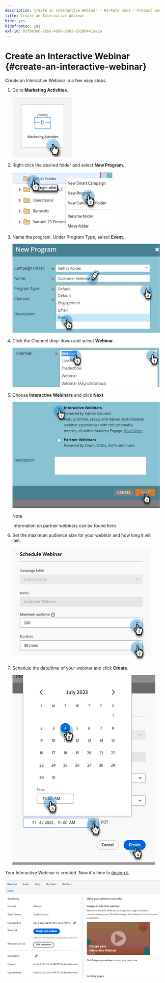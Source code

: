 ```yaml
---
description: Create an Interactive Webinar - Marketo Docs - Product Documentation
title: Create an Interactive Webinar
hide: yes
hidefromtoc: yes
exl-id: 91fdede6-2e5a-4895-9893-852d0441aa2a
---
```

# Create an Interactive Webinar {#create-an-interactive-webinar}

Create an Interactive Webinar in a few easy steps.

1. Go to **Marketing Activities**.

   ![](assets/create-an-interactive-webinar-1.png)

1. Right-click the desired folder and select **New Program**.

   ![](assets/create-an-interactive-webinar-2.png)

1. Name the program. Under Program Type, select **Event**.

   ![](assets/create-an-interactive-webinar-3.png)

1. Click the Channel drop-down and select **Webinar**.

   ![](assets/create-an-interactive-webinar-4.png)

1. Choose **Interactive Webinars** and click **Next**.

   ![](assets/create-an-interactive-webinar-5.png)

   >[!NOTE]
   >
   >Information on partner webinars can be found here.

1. Set the maximum audience size for your webinar and how long it will last.

   ![](assets/create-an-interactive-webinar-6.png)

1. Schedule the date/time of your webinar and click **Create**.

   ![](assets/create-an-interactive-webinar-7.png)

Your Interactive Webinar is created. Now it's time to [design it](/help/marketo/product-docs/demand-generation/events/interactive-webinars/designing-interactive-webinars.md).

   ![](assets/create-an-interactive-webinar-8.png)
